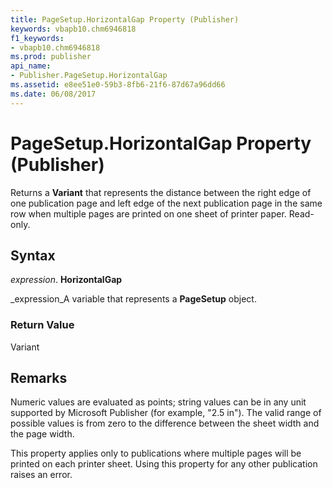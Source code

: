 ```yaml
---
title: PageSetup.HorizontalGap Property (Publisher)
keywords: vbapb10.chm6946818
f1_keywords:
- vbapb10.chm6946818
ms.prod: publisher
api_name:
- Publisher.PageSetup.HorizontalGap
ms.assetid: e8ee51e0-59b3-8fb6-21f6-87d67a96dd66
ms.date: 06/08/2017
---
```



# PageSetup.HorizontalGap Property (Publisher)

Returns a **Variant** that represents the distance between the right edge of one publication page and left edge of the next publication page in the same row when multiple pages are printed on one sheet of printer paper. Read-only.


## Syntax

 _expression_. **HorizontalGap**

 _expression_A variable that represents a **PageSetup** object.


### Return Value

Variant


## Remarks

Numeric values are evaluated as points; string values can be in any unit supported by Microsoft Publisher (for example, "2.5 in"). The valid range of possible values is from zero to the difference between the sheet width and the page width.

This property applies only to publications where multiple pages will be printed on each printer sheet. Using this property for any other publication raises an error.


